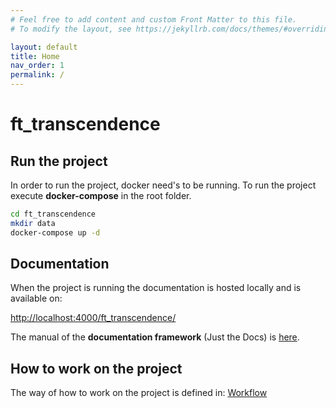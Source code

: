```yaml
---
# Feel free to add content and custom Front Matter to this file.
# To modify the layout, see https://jekyllrb.com/docs/themes/#overriding-theme-defaults

layout: default
title: Home
nav_order: 1
permalink: /
---
```


# ft_transcendence

## Run the project

In order to run the project, docker need's to be running.
To run the project execute **docker-compose** in the root folder.

```bash
cd ft_transcendence
mkdir data
docker-compose up -d
```

## Documentation

When the project is running the documentation is hosted locally and is available on:

[http://localhost:4000/ft_transcendence/](http://localhost:4000/ft_transcendence/)

The manual of the **documentation framework** (Just the Docs) is [here](https://just-the-docs.github.io/just-the-docs/).

## How to work on the project 

The way of how to work on the project is defined in: [Workflow](/ft_transcendence/workflow/)
